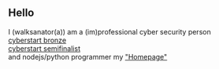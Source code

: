 ## Hello
I (walksanator(a)) am a (im)professional cyber security person<br>
[cyberstart bronze](https://api.badgr.io/public/assertions/Fd2i3lHrTwWZB450l3CZ9w?identity__email=fowl21043%40eduhsd.k12.ca.us)<br>
[cyberstart semifinalist](https://api.badgr.io/public/assertions/skzsfhvITo-CaoW-Vi8jJA?identity__email=fowl21043%40eduhsd.k12.ca.us)<br>
and nodejs/python programmer
my ["Homepage"](https://walksanatora.github.io)
